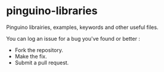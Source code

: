 pinguino-libraries
==================

Pinguino librairies, examples, keywords and other useful files.

You can log an issue for a bug you've found or better :

* Fork the repository.
* Make the fix.
* Submit a pull request.
